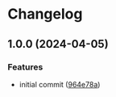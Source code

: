 # Changelog

## 1.0.0 (2024-04-05)


### Features

* initial commit ([964e78a](https://github.com/ScrambledFox/dinox-website/commit/964e78a98d9277d1d614f55054fcdf37996d6ddd))
